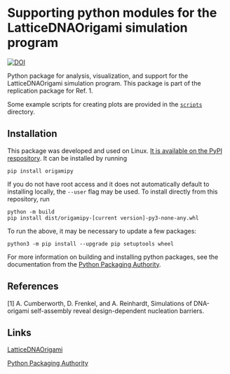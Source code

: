 # Supporting python modules for the LatticeDNAOrigami simulation program

[![DOI](https://zenodo.org/badge/462343465.svg)](https://zenodo.org/badge/latestdoi/462343465)

Python package for analysis, visualization, and support for the LatticeDNAOrigami simulation program.
This package is part of the replication package for Ref. 1.

Some example scripts for creating plots are provided in the [`scripts`](scripts/) directory.

## Installation

This package was developed and used on Linux.
[It is available on the PyPI respository](https://pypi.org/project/origampy/).
It can be installed by running
```
pip install origamipy
```
If you do not have root access and it does not automatically default to installing locally, the `--user` flag may be used.
To install directly from this repository, run
```
python -m build
pip install dist/origamipy-[current version]-py3-none-any.whl
```
To run the above, it may be necessary to update a few packages:
```
python3 -m pip install --upgrade pip setuptools wheel
```

For more information on building and installing python packages, see the documentation from the [Python Packaging Authority](https://packaging.python.org/en/latest/).

## References

[1] A. Cumberworth, D. Frenkel, and A. Reinhardt, Simulations of DNA-origami self-assembly reveal design-dependent nucleation barriers.

## Links

[LatticeDNAOrigami](https://github.com/cumberworth/LatticeDNAOrigami)

[Python Packaging Authority](https://packaging.python.org/en/latest/)
